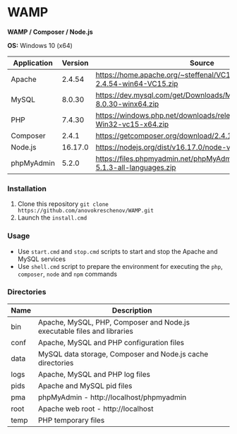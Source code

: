 # WAMP

**WAMP / Composer / Node.js**

**OS:** Windows 10 (x64)

| Application | Version | Source |
| ----------- | ------- | ------ |
| Apache      | 2.4.54  | https://home.apache.org/~steffenal/VC15/binaries/httpd-2.4.54-win64-VC15.zip |
| MySQL       | 8.0.30  | https://dev.mysql.com/get/Downloads/MySQL-8.0/mysql-8.0.30-winx64.zip |
| PHP         | 7.4.30  | https://windows.php.net/downloads/releases/php-7.4.30-Win32-vc15-x64.zip |
| Composer    | 2.4.1   | https://getcomposer.org/download/2.4.1/composer.phar |
| Node.js     | 16.17.0 | https://nodejs.org/dist/v16.17.0/node-v16.17.0-win-x64.zip |
| phpMyAdmin  | 5.2.0   | https://files.phpmyadmin.net/phpMyAdmin/5.2.0/phpMyAdmin-5.1.3-all-languages.zip |

### Installation

1. Clone this repository `git clone https://github.com/anovokreschenov/WAMP.git`
2. Launch the `install.cmd`

### Usage

- Use `start.cmd` and `stop.cmd` scripts to start and stop the Apache and MySQL services
- Use `shell.cmd` script to prepare the environment for executing the `php`, `composer`, `node` and `npm` commands

### Directories

| Name | Description |
| ---- | ----------- |
| bin  | Apache, MySQL, PHP, Composer and Node.js executable files and libraries |
| conf | Apache, MySQL and PHP configuration files |
| data | MySQL data storage, Composer and Node.js cache directories |
| logs | Apache, MySQL and PHP log files |
| pids | Apache and MySQL pid files |
| pma  | phpMyAdmin - http://localhost/phpmyadmin |
| root | Apache web root - http://localhost |
| temp | PHP temporary files |
